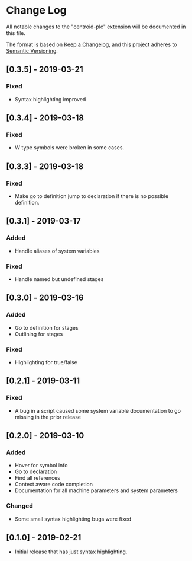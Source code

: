 # Change Log

All notable changes to the "centroid-plc" extension will be documented in this file.

The format is based on [Keep a Changelog](https://keepachangelog.com/en/1.0.0/),
and this project adheres to [Semantic Versioning](https://semver.org/spec/v2.0.0.html).

## [0.3.5] - 2019-03-21
### Fixed
- Syntax highlighting improved

## [0.3.4] - 2019-03-18
### Fixed
- W type symbols were broken in some cases.

## [0.3.3] - 2019-03-18
### Fixed
- Make go to definition jump to declaration if there is no possible definition.

## [0.3.1] - 2019-03-17
### Added
- Handle aliases of system variables
### Fixed
- Handle named but undefined stages

## [0.3.0] - 2019-03-16
### Added
- Go to definition for stages
- Outlining for stages
### Fixed
- Highlighting for true/false

## [0.2.1] - 2019-03-11
### Fixed
- A bug in a script caused some system variable documentation to go missing in the prior release

## [0.2.0] - 2019-03-10
### Added
- Hover for symbol info
- Go to declaration
- Find all references
- Context aware code completion
- Documentation for all machine parameters and system parameters
### Changed
- Some small syntax highlighting bugs were fixed

## [0.1.0] - 2019-02-21

- Initial release that has just syntax highlighting.
